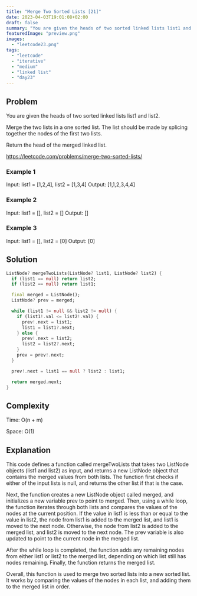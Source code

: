 ```yaml
---
title: "Merge Two Sorted Lists [21]"
date: 2023-04-03T19:01:08+02:00
draft: false
summary: "You are given the heads of two sorted linked lists list1 and list2. Merge the two lists in a one sorted list. The list should be made by splicing together the nodes of the first two lists."
featuredImage: "preview.png"
images:
  - "leetcode23.png"
tags:
  - "leetcode"
  - "iterative"
  - "medium"
  - "linked list"
  - "day23"
---
```


## Problem

You are given the heads of two sorted linked lists list1 and list2.

Merge the two lists in a one sorted list. The list should be made by splicing together the nodes of the first two lists.

Return the head of the merged linked list.

<https://leetcode.com/problems/merge-two-sorted-lists/>

### Example 1

Input: list1 = [1,2,4], list2 = [1,3,4]
Output: [1,1,2,3,4,4]

### Example 2

Input: list1 = [], list2 = []
Output: []

### Example 3

Input: list1 = [], list2 = [0]
Output: [0]

## Solution

```dart {linenos=inline}
ListNode? mergeTwoLists(ListNode? list1, ListNode? list2) {
  if (list1 == null) return list2;
  if (list2 == null) return list1;

  final merged = ListNode();
  ListNode? prev = merged;

  while (list1 != null && list2 != null) {
    if (list1!.val <= list2!.val) {
      prev!.next = list1;
      list1 = list1?.next;
    } else {
      prev!.next = list2;
      list2 = list2?.next;
    }
    prev = prev!.next;
  }

  prev!.next = list1 == null ? list2 : list1;

  return merged.next;
}
```

## Complexity

Time: O(n + m)

Space: O(1)

## Explanation

This code defines a function called mergeTwoLists that takes two ListNode objects (list1 and list2) as input, and returns a new ListNode object that contains the merged values from both lists. The function first checks if either of the input lists is null, and returns the other list if that is the case.

Next, the function creates a new ListNode object called merged, and initializes a new variable prev to point to merged. Then, using a while loop, the function iterates through both lists and compares the values of the nodes at the current position. If the value in list1 is less than or equal to the value in list2, the node from list1 is added to the merged list, and list1 is moved to the next node. Otherwise, the node from list2 is added to the merged list, and list2 is moved to the next node. The prev variable is also updated to point to the current node in the merged list.

After the while loop is completed, the function adds any remaining nodes from either list1 or list2 to the merged list, depending on which list still has nodes remaining. Finally, the function returns the merged list.

Overall, this function is used to merge two sorted lists into a new sorted list. It works by comparing the values of the nodes in each list, and adding them to the merged list in order.
